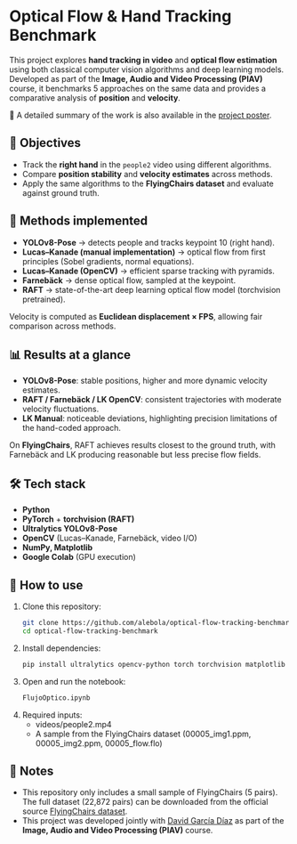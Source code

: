# Optical Flow & Hand Tracking Benchmark

This project explores **hand tracking in video** and **optical flow estimation** using both classical computer vision algorithms and deep learning models.  
Developed as part of the **Image, Audio and Video Processing (PIAV)** course, it benchmarks 5 approaches on the same data and provides a comparative analysis of **position** and **velocity**.

📄 A detailed summary of the work is also available in the [project poster](Poster_OpticalFlow.pdf).


## 🎯 Objectives
- Track the **right hand** in the `people2` video using different algorithms.  
- Compare **position stability** and **velocity estimates** across methods.  
- Apply the same algorithms to the **FlyingChairs dataset** and evaluate against ground truth.


## 🧩 Methods implemented
- **YOLOv8-Pose** → detects people and tracks keypoint 10 (right hand).  
- **Lucas–Kanade (manual implementation)** → optical flow from first principles (Sobel gradients, normal equations).  
- **Lucas–Kanade (OpenCV)** → efficient sparse tracking with pyramids.  
- **Farnebäck** → dense optical flow, sampled at the keypoint.  
- **RAFT** → state-of-the-art deep learning optical flow model (torchvision pretrained).  

Velocity is computed as **Euclidean displacement × FPS**, allowing fair comparison across methods.


## 📊 Results at a glance
- **YOLOv8-Pose**: stable positions, higher and more dynamic velocity estimates.  
- **RAFT / Farnebäck / LK OpenCV**: consistent trajectories with moderate velocity fluctuations.  
- **LK Manual**: noticeable deviations, highlighting precision limitations of the hand-coded approach.  

On **FlyingChairs**, RAFT achieves results closest to the ground truth, with Farnebäck and LK producing reasonable but less precise flow fields.


## 🛠️ Tech stack
- **Python**  
- **PyTorch** + **torchvision (RAFT)**  
- **Ultralytics YOLOv8-Pose**  
- **OpenCV** (Lucas–Kanade, Farnebäck, video I/O)  
- **NumPy, Matplotlib**  
- **Google Colab** (GPU execution)


## 🚀 How to use
1. Clone this repository:
   ```bash
   git clone https://github.com/alebola/optical-flow-tracking-benchmark.git
   cd optical-flow-tracking-benchmark
   ```
2. Install dependencies:
   ```bash
   pip install ultralytics opencv-python torch torchvision matplotlib numpy
   ```
3. Open and run the notebook:
   ```bash
   FlujoOptico.ipynb
   ```
4. Required inputs:
   - videos/people2.mp4
   - A sample from the FlyingChairs dataset (00005_img1.ppm, 00005_img2.ppm, 00005_flow.flo)


## 📝 Notes
- This repository only includes a small sample of FlyingChairs (5 pairs). The full dataset (22,872 pairs) can be downloaded from the official source [FlyingChairs dataset](https://lmb.informatik.uni-freiburg.de/resources/datasets/FlyingChairs.en.html). 
- This project was developed jointly with [David García Díaz](https://github.com/Davidgrcdz) as part of the **Image, Audio and Video Processing (PIAV)** course.


